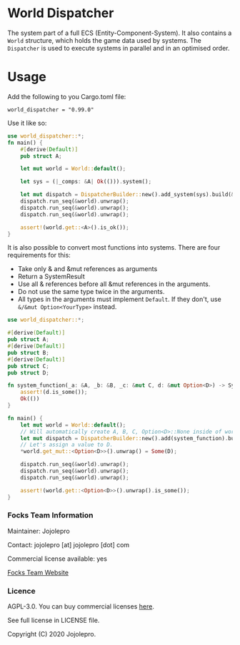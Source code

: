 # World Dispatcher
The system part of a full ECS (Entity-Component-System).
It also contains a `World` structure, which holds the game data used by systems.
The `Dispatcher` is used to execute systems in parallel and in an optimised
order.

# Usage
Add the following to you Cargo.toml file:
```
world_dispatcher = "0.99.0"
```

Use it like so:
```rust
use world_dispatcher::*;
fn main() {
    #[derive(Default)]
    pub struct A;

    let mut world = World::default();

    let sys = (|_comps: &A| Ok(())).system();

    let mut dispatch = DispatcherBuilder::new().add_system(sys).build(&mut world);
    dispatch.run_seq(&world).unwrap();
    dispatch.run_seq(&world).unwrap();
    dispatch.run_seq(&world).unwrap();

    assert!(world.get::<A>().is_ok());
}
```

It is also possible to convert most functions into systems.
There are four requirements for this:
- Take only & and &mut references as arguments
- Return a SystemResult
- Use all & references before all &mut references in the arguments.
- Do not use the same type twice in the arguments.
- All types in the arguments must implement `Default`. If they don't, use
`&/&mut Option<YourType>` instead.
```rust
use world_dispatcher::*;

#[derive(Default)]
pub struct A;
#[derive(Default)]
pub struct B;
#[derive(Default)]
pub struct C;
pub struct D;

fn system_function(_a: &A, _b: &B, _c: &mut C, d: &mut Option<D>) -> SystemResult {
    assert!(d.is_some());
    Ok(())
}

fn main() {
    let mut world = World::default();
    // Will automatically create A, B, C, Option<D>::None inside of world.
    let mut dispatch = DispatcherBuilder::new().add(system_function).build(&mut world);
    // Let's assign a value to D.
    *world.get_mut::<Option<D>>().unwrap() = Some(D);

    dispatch.run_seq(&world).unwrap();
    dispatch.run_seq(&world).unwrap();
    dispatch.run_seq(&world).unwrap();

    assert!(world.get::<Option<D>>().unwrap().is_some());
}
```

### Focks Team Information
Maintainer: Jojolepro

Contact: jojolepro [at] jojolepro [dot] com

Commercial license available: yes

[Focks Team Website](https://jojolepro.com/focks)

### Licence
AGPL-3.0. You can buy commercial licenses [here](https://jojolepro.com/focks/).

See full license in LICENSE file.

Copyright (C) 2020 Jojolepro.
